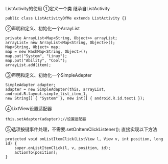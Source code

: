 ListActivity的使用
①定义一个类 继承自ListActivity
```  
public class ListActivityOfMe extends ListActivity {}
```
②声明和定义、初始化一个ArrayList
```  
private ArrayList<Map<String, Object>> arrayList;
arrayList= new ArrayList<Map<String, Object>>();
Map<String, Object> map;
map = new HashMap<String, Object>();
map.put("System", "Linux");
map.put("Ability", "Cool");
arrayList.add(item);
```
③声明和定义、初始化一个SimpleAdepter
```  
SimpleAdapter adapter;
adapter = new SimpleAdapter(this, arrayList,
android.R.layout.simple_list_item_1,
new String[] { "System" }, new int[] { android.R.id.text1 });
```
④LixtView设置适配器
```  
this.setAdapter(adapter);//设置适配器
```
⑤选项按键事件处理，不需要.setOnItemClickListener();
直接实现以下方法
```  
protected void onListItemClick(ListView l, View v, int position, long id) {
	super.onListItemClick(l, v, position, id);
	actionTo(position);
}
```